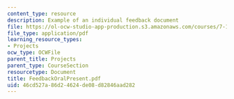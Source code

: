 ```yaml
---
content_type: resource
description: Example of an individual feedback document
file: https://ol-ocw-studio-app-production.s3.amazonaws.com/courses/7-13-experimental-microbial-genetics-fall-2003/46cd527a86d24624de08d82846aad282_FeedbackOralPresent.pdf
file_type: application/pdf
learning_resource_types:
- Projects
ocw_type: OCWFile
parent_title: Projects
parent_type: CourseSection
resourcetype: Document
title: FeedbackOralPresent.pdf
uid: 46cd527a-86d2-4624-de08-d82846aad282
---
```

